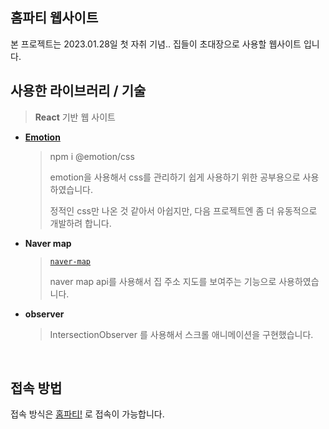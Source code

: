 ## 홈파티 웹사이트
본 프로젝트는 2023.01.28일 첫 자취 기념.. 집들이 초대장으로 사용할 웹사이트 입니다.

## 사용한 라이브러리 / 기술

> **React** 기반 웹 사이트 
- [**Emotion**](https://emotion.sh/docs/introduction)
  > npm i @emotion/css
  >
  > emotion을 사용해서 css를 관리하기 쉽게 사용하기 위한 공부용으로 사용하였습니다.
  >
  > 정적인 css만 나온 것 같아서 아쉽지만, 다음 프로젝트엔 좀 더 유동적으로 개발하려 합니다.
  
- **Naver map** &nbsp;
  > [`naver-map`](https://navermaps.github.io/maps.js/) 
  >
  > naver map api를 사용해서 집 주소 지도를 보여주는 기능으로 사용하였습니다.
  
- **observer** &nbsp;
  > IntersectionObserver 를 사용해서 스크롤 애니메이션을 구현했습니다.
<br/>

## 접속 방법
접속 방식은 [홈파티!](https://homeparty.hansolbangul.com) 로 접속이 가능합니다. 
